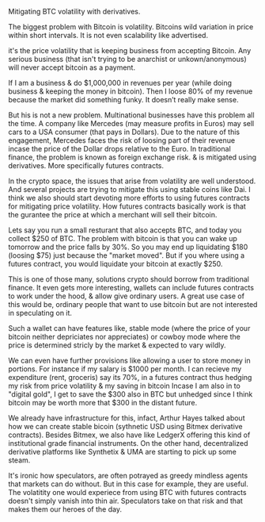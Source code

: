 Mitigating BTC volatility with derivatives.

The biggest problem with Bitcoin is volatility. Bitcoins wild variation in price within short intervals. It is not even scalability like advertised. 

it's the price volatility that is keeping business from accepting Bitcoin. Any serious business (that isn't trying to be anarchist or unkown/anonymous) will never accept bitcoin as a payment.

If I am a business & do $1,000,000  in revenues per year (while doing business & keeping the money in bitcoin). Then I loose 80% of my revenue because the market did something funky. It doesn’t really make sense.

But his is not a new problem. Multinational businesses have this problem all the time. A company  like Mercedes (may measure profits in Euros)
may sell cars to a USA consumer (that pays in Dollars). Due to the nature of this engagement, Mercedes faces the risk of loosing part of their revenue
incase the price of the Dollar drops relative to the Euro.
In traditional finance, the problem is known as foreign exchange risk. & is mitigated using derivatives. More specifically futures contracts.

In the crypto space, the issues that arise from volatility are well understood. And several projects are trying to mitigate this using stable coins like Dai.
I think we also should start devoting more efforts to using futures contracts for mitigating price volatility.
How futures contracts basically work is that the gurantee the price at which a merchant will sell their bitcoin.

Lets say you run a small resturant that also accepts BTC, and today you  collect $250 of BTC. The problem with bitcoin is that you can wake up tomorrow
and the price falls by 30%. So you may end up liquidating $180 (loosing $75) just because the "market moved".
But if you where using a futures contract, you would liquidate your  bitcoin at exactly $250.

This is one of those many, solutions crypto should borrow from traditional finance.
It even gets more interesting, wallets can include futures contracts to work under the hood, & allow give ordinary users.
A great use case of this would be, ordinary people that want to use bitcoin but are not interested in speculating on it.

Such a wallet can have features like, stable mode (where the price of your bitcoin neither depriciates nor appreciates) or cowboy mode
where the price is determined stricly by the market & expected to vary wildly.

We can even have further provisions like allowing a user to store money in portions. For instance if my salary is $1000 per month.
I can recieve my expenditure (rent, groceris) say its 70%, in a futures contract thus hedging my risk from price volatility & my saving in bitcoin
Incase I am also in to "digital gold", I get to save the $300 also in BTC but unhedged since I think bitcoin may be worth more that $300 in the distant future.

We already have infrastructure for this, infact, Arthur Hayes talked about how we can create stable bicoin (sythnetic USD using Bitmex derivative contracts).
Besides Bitmex, we also have like LedgerX offering this kind of institutional grade financial instruments. 
On the other hand, decentralized derivative platforms like Synthetix & UMA are starting to pick up some steam.

It's ironic how speculators, are often potrayed as greedy mindless agents that markets can do without. But in this case for example,
they are useful. The volatitity one would experiece from using BTC with futures contracts doesn't simply vanish into thin air.
Speculators take on that risk and that makes them our heroes of the day.
